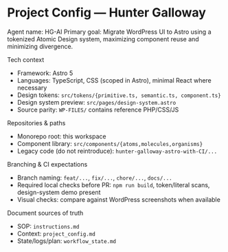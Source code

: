 # Project Config — Hunter Galloway

Agent name: HG-AI
Primary goal: Migrate WordPress UI to Astro using a tokenized Atomic Design system, maximizing component reuse and minimizing divergence.

Tech context
- Framework: Astro 5
- Languages: TypeScript, CSS (scoped in Astro), minimal React where necessary
- Design tokens: `src/tokens/{primitive.ts, semantic.ts, component.ts}`
- Design system preview: `src/pages/design-system.astro`
- Source parity: `WP-FILES/` contains reference PHP/CSS/JS

Repositories & paths
- Monorepo root: this workspace
- Component library: `src/components/{atoms,molecules,organisms}`
- Legacy code (do not reintroduce): `hunter-galloway-astro-with-CI/...`

Branching & CI expectations
- Branch naming: `feat/...`, `fix/...`, `chore/...`, `docs/...`
- Required local checks before PR: `npm run build`, token/literal scans, design-system demo present
- Visual checks: compare against WordPress screenshots when available

Document sources of truth
- SOP: `instructions.md`
- Context: `project_config.md`
- State/logs/plan: `workflow_state.md`



